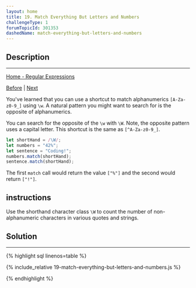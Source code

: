 ```yaml
---
layout: home
title: 19. Match Everything But Letters and Numbers
challengeType: 1
forumTopicId: 301353
dashedName: match-everything-but-letters-and-numbers
---
```


<div class="row">
<div class="columnStmt" markdown="1">

## Description
------

[Home - Regular Expressions](../regular-expressions/README.md)

[Before](./18-match-all-letters-and-numbers.md)  | [Next](./20-match-all-numbers.md) 

You've learned that you can use a shortcut to match alphanumerics `[A-Za-z0-9_]` using `\w`. A natural pattern you might want to search for is the opposite of alphanumerics.

You can search for the opposite of the `\w` with `\W`. Note, the opposite pattern uses a capital letter. This shortcut is the same as `[^A-Za-z0-9_]`.

```js
let shortHand = /\W/;
let numbers = "42%";
let sentence = "Coding!";
numbers.match(shortHand);
sentence.match(shortHand);
```

The first `match` call would return the value `["%"]` and the second would return `["!"]`.

##  instructions 

Use the shorthand character class `\W` to count the number of non-alphanumeric characters in various quotes and strings.

</div>
<div class="columnSol" markdown="1">

## Solution
------

{% highlight sql linenos=table %}

{% include_relative 19-match-everything-but-letters-and-numbers.js %}

{% endhighlight %}

</div>
</div>